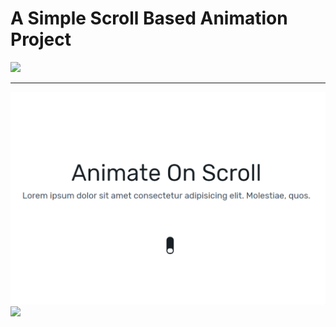 # A Simple Scroll Based Animation Project

<a href="https://github.com/michalsnik/aos">
  <img src="https://img.shields.io/badge/AOS-A%20JavaScript%20Scroll%20Library-blueviolet">
</a>

<hr>
<a href="https://animate-on-scroll.mbagwala.now.sh">
<img src="https://github.com/MalikBagwala/animate-on-scroll/blob/master/img/demo.gif" alt="Demo ScreenShot"/>
</a>
<a href="https://animate-on-scroll.mbagwala.now.sh">
  <img src="https://img.shields.io/badge/LIVE-view%20the%20demo%20of%20project-success?logo=google-chrome&logoColor=white" >
</a>
